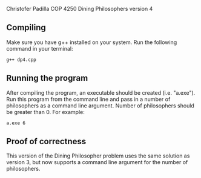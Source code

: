 Christofer Padilla
COP 4250
Dining Philosophers version 4

## Compiling

Make sure you have g++ installed on your system. Run the following command in your terminal:

```
g++ dp4.cpp
```

## Running the program

After compiling the program, an executable should be created (i.e. "a.exe"). Run this program from the command line and pass in a number of philosophers as a command line argument. Number of philosophers should be greater than 0. For example:

```
a.exe 6
```

## Proof of correctness

This version of the Dining Philosopher problem uses the same solution as version 3, but now supports a command line argument for the number of philosophers.
